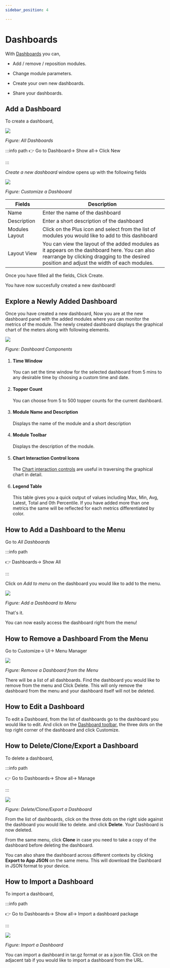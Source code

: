 ```yaml
---
sidebar_position: 4

---
```


# Dashboards

With [Dashboards](/docs/ug/ui/dashmod_intro) you can, 

- Add / remove / reposition modules.  

- Change module parameters.  

- Create your own new dashboards.  

- Share your dashboards.

## Add a Dashboard

To create a dashboard,

![](images/newdashboard.png)

*Figure: All Dashboards*

:::info path
:point_right: Go to Dashboard&rarr; Show all&rarr; Click New

:::

*Create a new dashboard* window opens up with the following fields

![](images/createdashboard.png)

*Figure: Customize a Dashboard*

| Fields         | Description                                                              |
| -------------- | ------------------------------------------------------------------------ |
| Name           | Enter the name of the dashboard                                          |
| Description    | Enter a short description of the dashboard                               |
| Modules Layout | Click on the Plus icon and select from the list of modules you would like to add to this dashboard                                                                                   |
| Layout View    | You can view the layout of the added modules as it appears on the dashboard here. You can also rearrange by clicking dragging to the desired position and adjust the width of each modules. |

Once you have filled all the fields, Click Create.

You have now succesfully created a new dashboard!

## Explore a Newly Added Dashboard

Once you have created a new dashboard, Now you are at the new dashboard panel with the added modules where you can monitor the metrics of the module. The newly created dashboard displays the graphical chart of the meters along with following elements.

![](images/modules.png)

*Figure: Dashboard Components*

1) #### Time Window
   
   You can set the time window for the selected dashboard from 5 mins to any desirable time by choosing a custom time and date.

2) #### Topper Count
   
   You can choose from 5 to 500 topper counts for the current dashboard.

3) #### Module Name and Description
   
   Displays the name of the module and a short description

4) #### Module Toolbar
   
   Displays the description of the module.

5) #### Chart Interaction Control Icons
   
   The [Chart interaction controls](/docs/ug/ui/charts#chart-interaction-controls) are useful in traversing the graphical chart in detail.

6) #### Legend Table
   
   This table gives you a quick output of values including Max, Min, Avg, Latest, Total and 0th Percentile. If you have added more than one metrics the same will be reflected for each metrics differentiated by color.

## How to Add a Dashboard to the Menu

Go to *All Dashboards*

:::info path

:point_right: Dashboards&rarr; Show All

:::

Click on *Add to menu* on the dashboard you would like to add to the menu.

![](images/addtomenu.png)

*Figure: Add a Dashboard to Menu*

That's it.

You can now easily access the dashboard right from the menu!

## How to Remove a Dashboard From the Menu

Go to Customize&rarr; UI&rarr; Menu Manager

![](images/removefrommenu.png)

*Figure: Remove a Dashboard from the Menu*

There will be a list of all dashboards. Find the dashboard you would like to remove from the menu and Click Delete. This will only remove the dashboard from the menu and your dashboard itself will not be deleted.

## How to Edit a Dashboard

To edit a Dashboard, from the list of dashboards go to the dashboard you would like to edit. And click on the [Dashboard toolbar](/docs/ug/ui/dashmod_intro#dashboard-toolbars), the three dots on the top right corner of the dashboard and click Customize.

## How to Delete/Clone/Export a Dashboard

To delete a dashboard, 

:::info path

:point_right: Go to Dashboards&rarr; Show all&rarr; Manage

:::

![](images/deletedashboard.png)

*Figure: Delete/Clone/Export a Dashboard*

From the list of dashboards, click on the three dots on the right side against the dashboard you would like to delete. and click **Delete**. Your Dashboard is now deleted.

From the same menu, click **Clone** in case you need to take a copy of the dashboard before deleting the dashboard.

You can also share the dashboard across different contexts by clicking **Export to App JSON** on the same menu. This will download the Dashboard in JSON format to your device.

## How to Import a Dashboard

To import a dashboard,

:::info path

:point_right: Go to Dashboards&rarr; Show all&rarr; Import a dashboard package

:::

![](images/importdashboard.png)

*Figure: Import a Dashboard*

You can import a dashboard in tar.gz format or as a json file. Click on the adjacent tab if you would like to import a dashboard from the URL.
